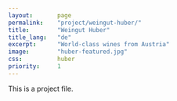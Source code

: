 ```yaml
---
layout:       page
permalink:    "project/weingut-huber/"
title:        "Weingut Huber"
title_lang:   "de"
excerpt:      "World-class wines from Austria"
image:        "huber-featured.jpg"
css:          huber
priority:     1
---
```


This is a project file.